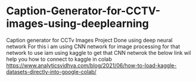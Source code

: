 # Caption-Generator-for-CCTV-images-using-deeplearning
Caption generator for CCTv Images Project Done using deep neural network 
For this i am using CNN network for image processing for that network to use iam using kaggle to get that CNN netwrok the below link wil help you how to connect to kaggle in colab
https://www.analyticsvidhya.com/blog/2021/06/how-to-load-kaggle-datasets-directly-into-google-colab/
